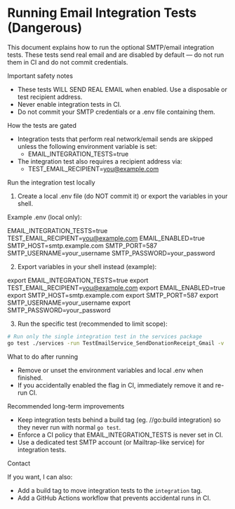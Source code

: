 # Running Email Integration Tests (Dangerous)

This document explains how to run the optional SMTP/email integration tests. These tests send real email and are disabled by default — do not run them in CI and do not commit credentials.

Important safety notes

- These tests WILL SEND REAL EMAIL when enabled. Use a disposable or test recipient address.
- Never enable integration tests in CI.
- Do not commit your SMTP credentials or a .env file containing them.

How the tests are gated

- Integration tests that perform real network/email sends are skipped unless the following environment variable is set:
  - EMAIL_INTEGRATION_TESTS=true
- The integration test also requires a recipient address via:
  - TEST_EMAIL_RECIPIENT=you@example.com

Run the integration test locally

1. Create a local .env file (do NOT commit it) or export the variables in your shell.

Example .env (local only):

EMAIL_INTEGRATION_TESTS=true
TEST_EMAIL_RECIPIENT=you@example.com
EMAIL_ENABLED=true
SMTP_HOST=smtp.example.com
SMTP_PORT=587
SMTP_USERNAME=your_username
SMTP_PASSWORD=your_password

2. Export variables in your shell instead (example):

export EMAIL_INTEGRATION_TESTS=true
export TEST_EMAIL_RECIPIENT=you@example.com
export EMAIL_ENABLED=true
export SMTP_HOST=smtp.example.com
export SMTP_PORT=587
export SMTP_USERNAME=your_username
export SMTP_PASSWORD=your_password

3. Run the specific test (recommended to limit scope):

```bash
# Run only the single integration test in the services package
go test ./services -run TestEmailService_SendDonationReceipt_Gmail -v
```

What to do after running

- Remove or unset the environment variables and local .env when finished.
- If you accidentally enabled the flag in CI, immediately remove it and re-run CI.

Recommended long-term improvements

- Keep integration tests behind a build tag (eg. //go:build integration) so they never run with normal `go test`.
- Enforce a CI policy that EMAIL_INTEGRATION_TESTS is never set in CI.
- Use a dedicated test SMTP account (or Mailtrap-like service) for integration tests.

Contact

If you want, I can also:
- Add a build tag to move integration tests to the `integration` tag.
- Add a GitHub Actions workflow that prevents accidental runs in CI.

